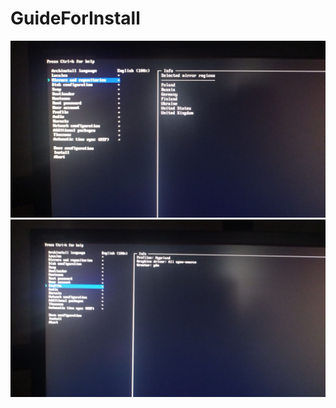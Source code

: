 # GuideForInstall

<img src="https://raw.githubusercontent.com/UndefinedClear/GuideForInstall/refs/heads/main/Locales.png">

<img src="https://raw.githubusercontent.com/UndefinedClear/GuideForInstall/refs/heads/main/Profile.png">
